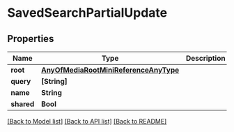 # SavedSearchPartialUpdate

## Properties

Name | Type | Description | Notes
------------ | ------------- | ------------- | -------------
**root** | [**AnyOfMediaRootMiniReferenceAnyType**](AnyOfMediaRootMiniReferenceAnyType.md) |  | [optional] 
**query** | **[String]** |  | [optional] 
**name** | **String** |  | [optional] 
**shared** | **Bool** |  | [optional] 

[[Back to Model list]](../#documentation-for-models) [[Back to API list]](../#documentation-for-api-endpoints) [[Back to README]](../)


